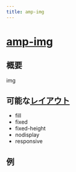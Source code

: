 ```yaml
---
title: amp-img
---
```


# [amp-img](https://www.ampproject.org/docs/reference/amp-img.html)

## 概要

img

## 可能な[レイアウト](../layouts.html)

- fill
- fixed
- fixed-height
- nodisplay
- responsive

## 例

